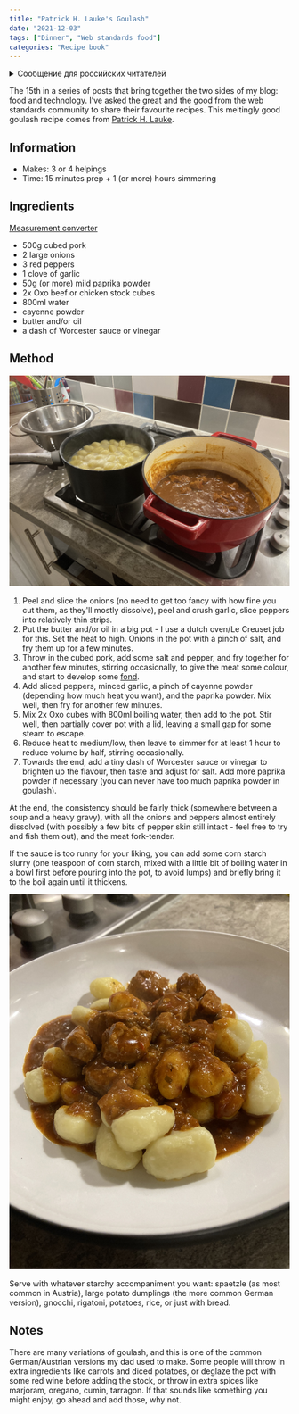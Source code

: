 ```yaml
---
title: "Patrick H. Lauke's Goulash"
date: "2021-12-03"
tags: ["Dinner", "Web standards food"]
categories: "Recipe book"
---
```


<details>
		<summary lang="ru">Сообщение для российских читателей</summary>

<p lang="ru">
Здравствуйте российские читатели. Ваша страна платит высокую цену за вторжение Путина в Украину. Путин лжет вам; не верьте кремлевской пропаганде. В России
нет свободных СМИ, а интернет подвергается цензуре, потому что Путин не хочет, чтобы вы знали правду. За постыдное поведение Путина заплатят не только
украинцы, но и добрые люди России. Пожалуйста, не допустите этого!
</p>

<p>
Hello Russian readers. Your country is paying a high price for Putin's invasion of Ukraine. Putin is lying to you; do not believe the Kremlin propaganda. There is no free media in Russia and the internet is censored because Putin doesn't want you to know the truth. It is not only the Ukrainians that will pay the price of Putin's shameful behaviour, so will the good people of Russia. Please do not let this happen!
</p>
</details>

The 15th in a series of posts that bring together the two sides of my blog: food and technology. I’ve asked the great and the good from the web standards community to share their favourite recipes. This meltingly good goulash recipe comes from [Patrick H. Lauke](https://twitter.com/patrick_h_lauke). 

## Information

* Makes: 3 or 4 helpings
* Time: 15 minutes prep + 1 (or more) hours simmering

## Ingredients

[Measurement converter](https://www.unitconverters.net/)

* 500g cubed pork
* 2 large onions
* 3 red peppers
* 1 clove of garlic
* 50g (or more) mild paprika powder
* 2x Oxo beef or chicken stock cubes
* 800ml water
* cayenne powder
* butter and/or oil
* a dash of Worcester sauce or vinegar

## Method


<img src="../images/2021/goulash-in-big-red-dutch-oven-and-gnocchi-cooking-in-a-pot-next-to-it.jpg" alt="Goulash in a big red dutch oven with some gnocchi cooking in a pot next to it">

1. Peel and slice the onions (no need to get too fancy with how fine you cut them, as they'll mostly dissolve), peel and crush garlic, slice peppers into relatively thin strips.
2. Put the butter and/or oil in a big pot - I use a dutch oven/Le Creuset job for this. Set the heat to high. Onions in the pot with a pinch of salt, and fry them up for a few minutes.
3. Throw in the cubed pork, add some salt and pepper, and fry together for another few minutes, stirring occasionally, to give the meat some colour, and start to develop some [fond](https://www.sizzleandsear.com/cooking-glossary/fond/).
4. Add sliced peppers, minced garlic, a pinch of cayenne powder (depending how much heat you want), and the paprika powder. Mix well, then fry for another few minutes.
5. Mix 2x Oxo cubes with 800ml boiling water, then add to the pot. Stir well, then partially cover pot with a lid, leaving a small gap for some steam to escape.
6. Reduce heat to medium/low, then leave to simmer for at least 1 hour to reduce volume by half, stirring occasionally.
7. Towards the end, add a tiny dash of Worcester sauce or vinegar to brighten up the flavour, then taste and adjust for salt. Add more paprika powder if necessary (you can never have too much paprika powder in goulash).

At the end, the consistency should be fairly thick (somewhere between a soup and a heavy gravy), with all the onions and peppers almost entirely dissolved (with possibly a few bits of pepper skin still intact - feel free to try and fish them out), and the meat fork-tender.

If the sauce is too runny for your liking, you can add some corn starch slurry (one teaspoon of corn starch, mixed with a little bit of boiling water in a bowl first before pouring into the pot, to avoid lumps) and briefly bring it to the boil again until it thickens.


<img src="../images/2021/finished-plate-of-goulash-with-gnocchi.jpg" alt="A plate with the finished goulash and some gnocchi">

Serve with whatever starchy accompaniment you want: spaetzle (as most common in Austria), large potato dumplings (the more common German version), gnocchi, rigatoni, potatoes, rice, or just with bread.

## Notes

There are many variations of goulash, and this is one of the common German/Austrian versions my dad used to make. Some people will throw in extra ingredients like carrots and diced potatoes, or deglaze the pot with some red wine before adding the stock, or throw in extra spices like marjoram, oregano, cumin, tarragon. If that sounds like something you might enjoy, go ahead and add those, why not.